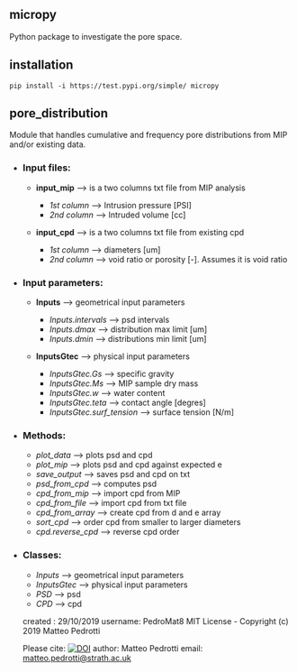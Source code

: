 ##  micropy
Python package to investigate the pore space.

## installation
    pip install -i https://test.pypi.org/simple/ micropy

##  pore_distribution
Module that handles cumulative and frequency pore distributions from MIP and/or
existing data.

* ### Input files:
  * **input_mip** --> is a two columns txt file from MIP analysis
    * _1st column_ --> Intrusion pressure [PSI]
    * _2nd column_ --> Intruded volume [cc]

  * **input_cpd** --> is a two columns txt file from existing cpd
    * _1st column_ --> diameters [um]
    * _2nd column_ --> void ratio or porosity [-]. Assumes it is void ratio

* ### Input parameters:
  * **Inputs** --> geometrical input parameters
    * _Inputs.intervals_ --> psd intervals
    * _Inputs.dmax_ --> distribution max limit [um]
    * _Inputs.dmin_ --> distributions min limit [um]

  * **InputsGtec** --> physical input parameters
    * _InputsGtec.Gs_ --> specific gravity
    * _InputsGtec.Ms_ --> MIP sample dry mass
    * _InputsGtec.w_ --> water content
    * _InputsGtec.teta_ --> contact angle [degres]
    * _InputsGtec.surf_tension_ --> surface tension [N/m]

* ### Methods:
  * _plot_data_ --> plots psd and cpd
  * _plot_mip_ --> plots psd and cpd against expected e
  * _save_output_ --> saves psd and cpd on txt
  * _psd_from_cpd_ --> computes psd
  * _cpd_from_mip_ --> import cpd from MIP
  * _cpd_from_file_ --> import cpd from txt file
  * _cpd_from_array_ --> create cpd from d and e array
  * _sort_cpd_ --> order cpd from smaller to larger diameters
  * _cpd.reverse_cpd_ --> reverse cpd order

* ### Classes:
  * _Inputs_ --> geometrical input parameters
  * _InputsGtec_ --> physical input parameters
  * _PSD_ --> psd
  * _CPD_ --> cpd


  created : 29/10/2019
  username: PedroMat8
  MIT License - Copyright (c) 2019 Matteo Pedrotti

  Please cite:
  [![DOI](https://www.zenodo.org/badge/218507773.svg)](https://www.zenodo.org/badge/latestdoi/218507773)
  author: Matteo Pedrotti
  email: matteo.pedrotti@strath.ac.uk
